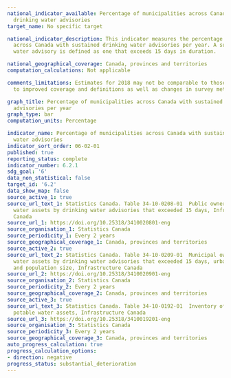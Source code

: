 ```yaml
---
national_indicator_available: Percentage of municipalities across Canada with sustained
  drinking water advisories
target_name: No specific target

national_indicator_description: This indicator measures the percentage of municipalities
  across Canada with sustained drinking water advisories per year. A sustained drinking
  water advisory is defined as one that exceeds 15 days in duration.

national_geographical_coverage: Canada, provinces and territories
computation_calculations: Not applicable

comments_limitations: Estimates for 2018 may not be comparable to those for 2016 due
  to improved coverage and definitions as well as changes in survey methodology.

graph_title: Percentage of municipalities across Canada with sustained drinking water
  advisories per year
graph_type: bar
computation_units: Percentage

indicator_name: Percentage of municipalities across Canada with sustained drinking
  water advisories
indicator_sort_order: 06-02-01
published: true
reporting_status: complete
indicator_number: 6.2.1
sdg_goal: '6'
data_non_statistical: false
target_id: '6.2'
data_show_map: false
source_active_1: true
source_url_text_1: Statistics Canada. Table 34-10-0208-01  Public owners of potable
  water assets by drinking water advisories that exceeded 15 days, Infrastructure
  Canada
source_url_1: https://doi.org/10.25318/3410020801-eng
source_organisation_1: Statistics Canada
source_periodicity_1: Every 2 years
source_geographical_coverage_1: Canada, provinces and territories
source_active_2: true
source_url_text_2: Statistics Canada. Table 34-10-0209-01  Municipal owners of potable
  water assets by drinking water advisories that exceeded 15 days, urban and rural,
  and population size, Infrastructure Canada
source_url_2: https://doi.org/10.25318/3410020901-eng
source_organisation_2: Statistics Canada
source_periodicity_2: Every 2 years
source_geographical_coverage_2: Canada, provinces and territories
source_active_3: true
source_url_text_3: Statistics Canada. Table 34-10-0192-01  Inventory of publicly owned
  potable water assets, Infrastructure Canada
source_url_3: https://doi.org/10.25318/3410019201-eng
source_organisation_3: Statistics Canada
source_periodicity_3: Every 2 years
source_geographical_coverage_3: Canada, provinces and territories
auto_progress_calculation: true
progress_calculation_options:
- direction: negative
progress_status: substantial_deterioration
---
```

